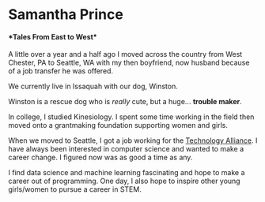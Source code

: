 <H1> Samantha Prince </H1>

<H4> *Tales From East to West* </H4>

A little over a year and a half ago I moved across the country
from West Chester, PA to Seattle, WA with my then boyfriend,
now husband because of a job transfer he was offered.

We currently live in Issaquah with our dog, Winston.

Winston is a rescue dog who is *really* cute, but a huge...
**trouble maker**.

In college, I studied Kinesiology.  I spent some time working in the field
then moved onto a grantmaking foundation supporting women and girls.

When we moved to Seattle, I got a job working for the
[Technology Alliance](http://www.technology-alliance.com).
I have always been interested in computer science and wanted to make
a career change.  I figured now was as good a time as any.

I find data science and machine learning fascinating and hope to
make a career out of programming.  One day, I also hope to inspire other
young girls/women to pursue a career in STEM.


